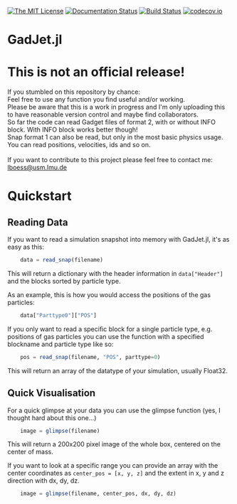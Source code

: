 [![The MIT License](https://img.shields.io/badge/license-MIT-orange.svg)](LICENSE.md)
[![Documentation Status](https://readthedocs.org/projects/gadjetjl/badge/?version=latest)](https://gadjetjl.readthedocs.io/en/latest/?badge=latest)
[![Build Status](https://travis-ci.org/LudwigBoess/GadJet.svg?branch=master)](https://travis-ci.org/LudwigBoess/GadJet)
[![codecov.io](https://codecov.io/gh/LudwigBoess/GadJet.jl/coverage.svg?branch=master)](https://codecov.io/gh/LudwigBoess/GadJet.jl?branch=master)

# GadJet.jl

# This is not an official release!

If you stumbled on this repository by chance: <br>
Feel free to use any function you find useful and/or working. <br>
Please be aware that this is a work in progress and I'm only uploading this to have reasonable version control and maybe find collaborators. <br>
So far the code can read Gadget files of format 2, with or without INFO block. With INFO block works better though! <br>
Snap format 1 can also be read, but only in the most basic physics usage. You can read positions, velocities, ids and so on. <br>
<br>
If you want to contribute to this project please feel free to contact me: lboess@usm.lmu.de

Quickstart
==========

Reading Data
------------

If you want to read a simulation snapshot into memory with GadJet.jl, it's as easy as this:

```julia
    data = read_snap(filename)
```

This will return a dictionary with the header information in `data["Header"]` and the blocks sorted by particle type.

As an example, this is how you would access the positions of the gas particles:

```julia
    data["Parttype0"]["POS"]
```

If you only want to read a specific block for a single particle type, e.g. positions of gas particles you can use the function with a specified blockname and particle type like so:

```julia
    pos = read_snap(filename, "POS", parttype=0)
```

This will return an array of the datatype of your simulation, usually Float32.

Quick Visualisation
-------------------

For a quick glimpse at your data you can use the glimpse function (yes, I thought hard about this one...)

```julia
    image = glimpse(filename)
```

This will return a 200x200 pixel image of the whole box, centered on the center of mass.

If you want to look at a specific range you can provide an array with the center coordinates as `center_pos = [x, y, z]` and the extent in x, y and z direction with dx, dy, dz.

```julia
    image = glimpse(filename, center_pos, dx, dy, dz)
```

